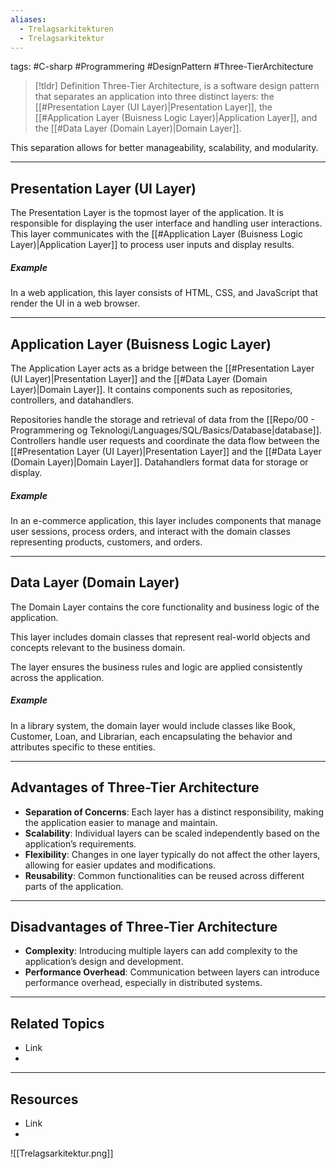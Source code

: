 ```yaml
---
aliases:
  - Trelagsarkitekturen
  - Trelagsarkitektur
---
```

tags: #C-sharp #Programmering #DesignPattern #Three-TierArchitecture

> [!tldr] Definition
> Three-Tier Architecture, is a software design pattern that separates an application into three distinct layers: the [[#Presentation Layer (UI Layer)|Presentation Layer]], the [[#Application Layer (Buisness Logic Layer)|Application Layer]], and the [[#Data Layer (Domain Layer)|Domain Layer]]. 

This separation allows for better manageability, scalability, and modularity.

---

## Presentation Layer (UI Layer)
The Presentation Layer is the topmost layer of the application. 
It is responsible for displaying the user interface and handling user interactions. 
This layer communicates with the [[#Application Layer (Buisness Logic Layer)|Application Layer]] to process user inputs and display results.
##### Example
In a web application, this layer consists of HTML, CSS, and JavaScript that render the UI in a web browser.

---

## Application Layer (Buisness Logic Layer)
The Application Layer acts as a bridge between the [[#Presentation Layer (UI Layer)|Presentation Layer]] and the [[#Data Layer (Domain Layer)|Domain Layer]]. 
It contains components such as repositories, controllers, and datahandlers.

Repositories handle the storage and retrieval of data from the [[Repo/00 - Programmering og Teknologi/Languages/SQL/Basics/Database|database]]. 
Controllers handle user requests and coordinate the data flow between the [[#Presentation Layer (UI Layer)|Presentation Layer]] and the [[#Data Layer (Domain Layer)|Domain Layer]]. 
Datahandlers format data for storage or display.
##### Example
In an e-commerce application, this layer includes components that manage user sessions, process orders, and interact with the domain classes representing products, customers, and orders.

---

## Data Layer (Domain Layer)
The Domain Layer contains the core functionality and business logic of the application. 

This layer includes domain classes that represent real-world objects and concepts relevant to the business domain.

The layer ensures the business rules and logic are applied consistently across the application.
##### Example
In a library system, the domain layer would include classes like Book, Customer, Loan, and Librarian, each encapsulating the behavior and attributes specific to these entities.

---

## Advantages of Three-Tier Architecture
- **Separation of Concerns**: Each layer has a distinct responsibility, making the application easier to manage and maintain.
- **Scalability**: Individual layers can be scaled independently based on the application’s requirements.
- **Flexibility**: Changes in one layer typically do not affect the other layers, allowing for easier updates and modifications.
- **Reusability**: Common functionalities can be reused across different parts of the application.

---

## Disadvantages of Three-Tier Architecture
- **Complexity**: Introducing multiple layers can add complexity to the application’s design and development.
- **Performance Overhead**: Communication between layers can introduce performance overhead, especially in distributed systems.

---

## Related Topics
- Link
- 

---

## Resources
- Link
- 


![[Trelagsarkitektur.png]]